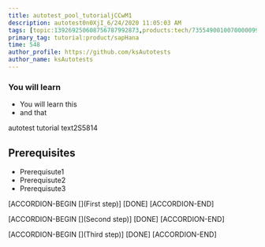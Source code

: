 ```yaml
---
title: autotest_pool_tutorialjCCwM1
description: autotest0n0XjI_6/24/2020 11:05:03 AM
tags: [topic:139269250608756787992873,products:tech/73554900100700000996,tutorial:experience/advanced]
primary_tag: tutorial:product/sapHana
time: 548
author_profile: https://github.com/ksAutotests
author_name: ksAutotests
---
```

### You will learn
- You will learn this
- and that

autotest tutorial text2S5814

## Prerequisites
- Prerequisute1
- Prerequisute2
- Prerequisute3

[ACCORDION-BEGIN [](First step)]
[DONE]
[ACCORDION-END]

[ACCORDION-BEGIN [](Second step)]
[DONE]
[ACCORDION-END]

[ACCORDION-BEGIN [](Third step)]
[DONE]
[ACCORDION-END]

